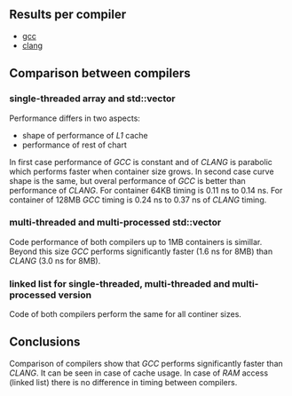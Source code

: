 ## <a name="top"></a>Results per compiler

- [gcc](GCC.md#top)
- [clang](CLANG.md#top)



## <a name="comparison"></a>Comparison between compilers


### single-threaded array and std::vector 

Performance differs in two aspects:
- shape of performance of *L1* cache
- performance of rest of chart

In first case performance of *GCC* is constant and of *CLANG* is parabolic which performs faster when container size grows. In second case curve shape is the same, but overal performance of *GCC* is better than performance of *CLANG*. For container 64KB timing is 0.11 ns to 0.14 ns. For container of 128MB *GCC* timing is 0.24 ns to 0.37 ns of *CLANG* timing.


### multi-threaded and multi-processed std::vector

Code performance of both compilers up to 1MB containers is simillar. Beyond this size *GCC* performs significantly faster (1.6 ns for 8MB) than *CLANG* (3.0 ns for 8MB).


### linked list for single-threaded, multi-threaded and multi-processed version

Code of both compilers perform the same for all continer sizes.



## Conclusions

Comparison of compilers show that *GCC* performs significantly faster than *CLANG*. It can be seen in case of cache usage. In case of *RAM* access (linked list) there is no difference in timing between compilers.




